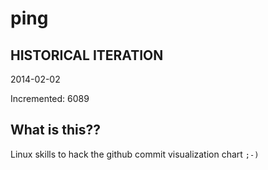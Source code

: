 # ping

## HISTORICAL ITERATION
2014-02-02

Incremented: 6089

## What is this?? 
Linux skills to hack the github commit visualization chart `;-)`

